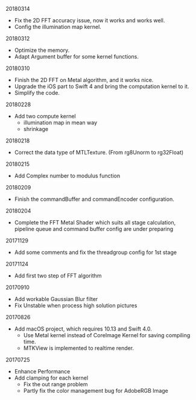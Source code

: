 20180314

- Fix the 2D FFT accuracy issue, now it works and works well.
- Config the illumination map kernel.

20180312

- Optimize the memory.
- Adapt Argument buffer for some kernel functions.

20180310

- Finish the 2D FFT on Metal algorithm, and it works nice.
- Upgrade the iOS part to Swift 4 and bring the computation kernel to it.
- Simplify the code.

20180228

- Add two compute kernel
	- illumination map in mean way
	- shrinkage

20180218

- Correct the data type of MTLTexture. (From rg8Unorm to rg32Float)

20180215

- Add Complex number to modulus function

20180209

- Finish the commandBuffer and commandEncoder configuration.

20180204

- Complete the FFT Metal Shader which suits all stage calculation, pipeline queue and command buffer config are under preparing 

20171129

- Add some comments and fix the threadgroup config for 1st stage

20171124

- Add first two step of FFT algorithm

20170910

- Add workable Gaussian Blur filter
- Fix Unstable when process high solution pictures

20170826

- Add macOS project, which requires 10.13 and Swift 4.0.
	- Use Metal kernel instead of CoreImage Kernel for saving compiling time.
	- MTKView is implemented to realtime render.

20170725

- Enhance Performance
- Add clamping for each kernel
	- Fix the out range problem
	- Partly fix the color management bug for AdobeRGB Image
